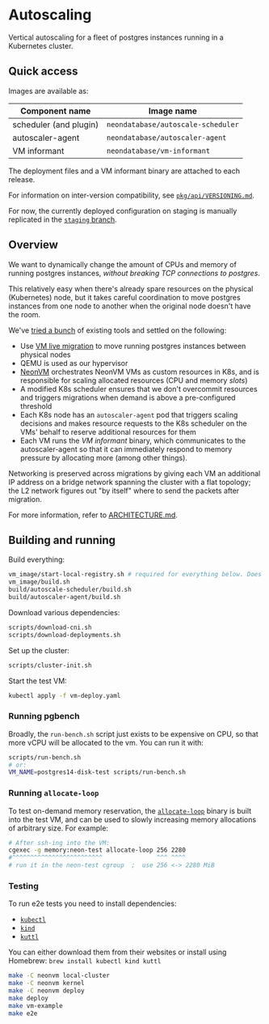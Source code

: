 # Autoscaling

Vertical autoscaling for a fleet of postgres instances running in a Kubernetes cluster.

## Quick access

Images are available as:

| Component name | Image name |
|----------------|------------|
| scheduler (and plugin) | `neondatabase/autoscale-scheduler` |
| autoscaler-agent | `neondatabase/autoscaler-agent` |
| VM informant | `neondatabase/vm-informant` |

The deployment files and a VM informant binary are attached to each release.

For information on inter-version compatibility, see
[`pkg/api/VERSIONING.md`](./pkg/api/VERSIONING.md).

For now, the currently deployed configuration on staging is manually replicated
in the [`staging` branch](https://github.com/neondatabase/autoscaling/tree/staging).

## Overview

We want to dynamically change the amount of CPUs and memory of running postgres instances, _without
breaking TCP connections to postgres_.

This relatively easy when there's already spare resources on the physical (Kubernetes) node, but it
takes careful coordination to move postgres instances from one node to another when the original
node doesn't have the room.

We've [tried a bunch](https://github.com/neondatabase/cloud/issues/1651) of existing tools and
settled on the following:

* Use [VM live migration](https://www.qemu.org/docs/master/devel/migration.html) to move running
  postgres instances between physical nodes
* QEMU is used as our hypervisor
* [NeonVM](https://github.com/neondatabase/neonvm) orchestrates NeonVM VMs as custom resources in
  K8s, and is responsible for scaling allocated resources (CPU and memory _slots_)
* A modified K8s scheduler ensures that we don't overcommit resources and triggers migrations when
  demand is above a pre-configured threshold
* Each K8s node has an `autoscaler-agent` pod that triggers scaling decisions and makes resource
  requests to the K8s scheduler on the VMs' behalf to reserve additional resources for them
* Each VM runs the _VM informant_ binary, which communicates to the autoscaler-agent so that it can
  immediately respond to memory pressure by allocating more (among other things).

Networking is preserved across migrations by giving each VM an additional IP address on a bridge
network spanning the cluster with a flat topology; the L2 network figures out "by itself" where to
send the packets after migration.

For more information, refer to [ARCHITECTURE.md](./ARCHITECTURE.md).

## Building and running

Build everything:

```sh
vm_image/start-local-registry.sh # required for everything below. Does nothing on repeat
vm_image/build.sh
build/autoscale-scheduler/build.sh
build/autoscaler-agent/build.sh
```

Download various dependencies:

```sh
scripts/download-cni.sh
scripts/download-deployments.sh
```

Set up the cluster:

```sh
scripts/cluster-init.sh
```

Start the test VM:

```sh
kubectl apply -f vm-deploy.yaml
```

### Running pgbench

Broadly, the `run-bench.sh` script just exists to be expensive on CPU, so that more vCPU will be
allocated to the vm. You can run it with:

```sh
scripts/run-bench.sh
# or:
VM_NAME=postgres14-disk-test scripts/run-bench.sh
```

### Running `allocate-loop`

To test on-demand memory reservation, the [`allocate-loop`] binary is built into the test VM, and
can be used to slowly increasing memory allocations of arbitrary size. For example:

```sh
# After ssh-ing into the VM:
cgexec -g memory:neon-test allocate-loop 256 2280
#^^^^^^^^^^^^^^^^^^^^^^^^^               ^^^ ^^^^
# run it in the neon-test cgroup  ;  use 256 <-> 2280 MiB
```

[`allocate-loop`]: vm_image/allocate-loop.c

### Testing

To run e2e tests you need to install dependencies:
- [`kubectl`]
- [`kind`]
- [`kuttl`]

You can either download them from their websites or install using Homebrew: `brew install kubectl kind kuttl`

```sh
make -C neonvm local-cluster
make -C neonvm kernel
make -C neonvm deploy
make deploy
make vm-example
make e2e
```

[`kubectl`]: https://kubernetes.io/docs/tasks/tools/#kubectl
[`kind`]: https://kubernetes.io/docs/tasks/tools/#kind
[`kuttl`]: https://kuttl.dev/
